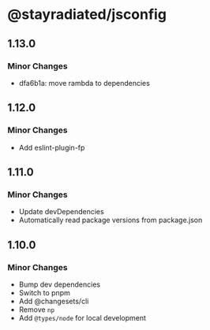 # @stayradiated/jsconfig

## 1.13.0

### Minor Changes

- dfa6b1a: move rambda to dependencies

## 1.12.0

### Minor Changes

- Add eslint-plugin-fp

## 1.11.0

### Minor Changes

- Update devDependencies
- Automatically read package versions from package.json

## 1.10.0

### Minor Changes

- Bump dev dependencies
- Switch to pnpm
- Add @changesets/cli
- Remove `np`
- Add `@types/node` for local development
